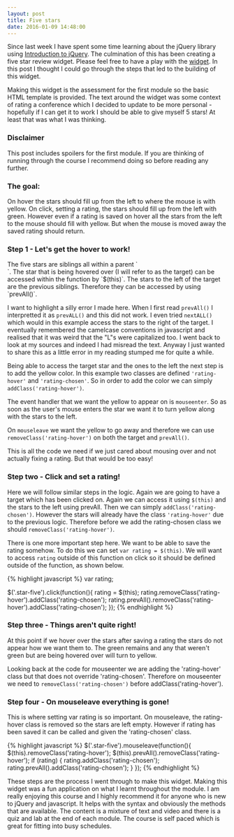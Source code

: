 ```yaml
---
layout: post
title: Five stars
date: 2016-01-09 14:48:00
---
```


Since last week I have spent some time learning about the jQuery library using [Introduction to jQuery](https://www.edx.org/course/introduction-jquery-microsoft-dev208x-0). The culmination of this has been creating a five star review widget. Please feel free to have a play with the [widget](http://blog.unlikely-rubyist.com/review-widget/). In this post I thought I could go through the steps that led to the building of this widget.

Making this widget is the assessment for the first module so the basic HTML template is provided. The text around the widget was some context of rating a conference which I decided to update to be more personal - hopefully if I can get it to work I should be able to give myself 5 stars! At least that was what I was thinking. 

<h3>Disclaimer</h3>
This post includes spoilers for the first module. If you are thinking of running through the course I recommend doing so before reading any further.

<h3>The goal:</h3>
On hover the stars should fill up from the left to where the mouse is with yellow. On click, setting a rating, the stars should fill up from the left with green. However even if a rating is saved on hover all the stars from the left to the mouse should fill with yellow. But when the mouse is moved away the saved rating should return.

<h3>Step 1 - Let's get the hover to work!</h3>
The five stars are siblings all within a parent `<div>`. The star that is being hovered over (I will refer to as the target) can be accessed within the function by `$(this)`. The stars to the left of the target are the previous siblings. Therefore they can be accessed by using `prevAll()`.

I want to highlight a silly error I made here. When I first read `prevAll()` I interpretted it as `prevALL()` and this did not work. I even tried `nextALL()` which would in this example access the stars to the right of the target. I eventually remembered the camelcase conventions in javascript and realised that it was weird that the "L"s were capitalized too. I went back to look at my sources and indeed I had misread the text. Anyway I just wanted to share this as a little error in my reading stumped me for quite a while.

Being able to access the target star and the ones to the left the next step is to add the yellow color. In this example two classes are defined `'rating-hover'` and `'rating-chosen'`. So in order to add the color we can simply `addClass('rating-hover')`.

The event handler that we want the yellow to appear on is `mouseenter`. So as soon as the user's mouse enters the star we want it to turn yellow along with the stars to the left.

On `mouseleave` we want the yellow to go away and therefore we can use `removeClass('rating-hover')` on both the target and `prevAll()`.

This is all the code we need if we just cared about mousing over and not actually fixing a rating. But that would be too easy!

<h3>Step two - Click and set a rating!</h3>

Here we will follow similar steps in the logic. Again we are going to have a target which has been clicked on. Again we can access it using `$(this)` and the stars to the left using prevAll. Then we can simply `addClass('rating-chosen')`. However the stars will already have the class `'rating-hover'` due to the previous logic. Therefore before we add the rating-chosen class we should `removeClass('rating-hover')`.

There is one more important step here. We want to be able to save the rating somehow. To do this we can set `var rating = $(this)`. We will want to access `rating` outside of this function on click so it should be defined outside of the function, as shown below.

{% highlight javascript %}
var rating;      

$('.star-five').click(function(){
  rating = $(this);
  rating.removeClass('rating-hover').addClass('rating-chosen');
  rating.prevAll().removeClass('rating-hover').addClass('rating-chosen');
});
{% endhighlight %}

<h3>Step three - Things aren't quite right!</h3>

At this point if we hover over the stars after saving a rating the stars do not appear how we want them to. The green remains and any that weren't green but are being hovered over will turn to yellow.

Looking back at the code for mouseenter we are adding the 'rating-hover' class but that does not override 'rating-chosen'. Therefore on mouseenter we need to `removeClass('rating-chosen')` before addClass('rating-hover').

<h3>Step four - On mouseleave everything is gone!</h3>

This is where setting var rating is so important. On mouseleave, the rating-hover class is removed so the stars are left empty. However if rating has been saved it can be called and given the 'rating-chosen' class.

{% highlight javascript %}
$('.star-five').mouseleave(function(){
  $(this).removeClass('rating-hover');
  $(this).prevAll().removeClass('rating-hover');
  if (rating) {
    rating.addClass('rating-chosen');
    rating.prevAll().addClass('rating-chosen');
  }
});
{% endhighlight %}

These steps are the process I went through to make this widget. Making this widget was a fun application on what I learnt throughout the module. I am really enjoying this course and I highly recommend it for anyone who is new to jQuery and javascript. It helps with the syntax and obviously the methods that are available. The content is a mixture of text and video and there is a quiz and lab at the end of each module. The course is self paced which is great for fitting into busy schedules.
